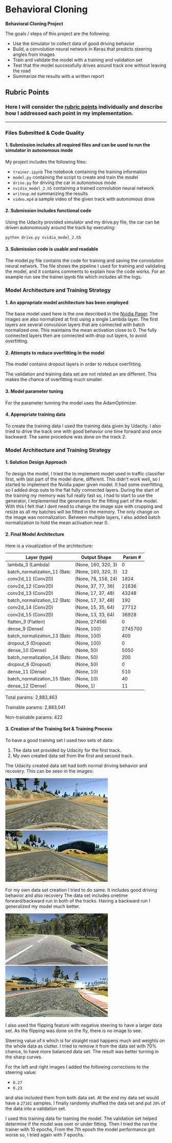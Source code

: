 # **Behavioral Cloning** 

**Behavioral Cloning Project**

The goals / steps of this project are the following:
* Use the simulator to collect data of good driving behavior
* Build, a convolution neural network in Keras that predicts steering angles from images
* Train and validate the model with a training and validation set
* Test that the model successfully drives around track one without leaving the road
* Summarize the results with a written report


[//]: # (Image References)

[image3]: ./examples/normal.gif "Normal Image (Udacity)"
[image4]: ./examples/recovering.gif "Recovery Image (Udacity)"

[image6]: ./examples/normal_me.gif "Normal Image (My Data Set)"
[image5]: ./examples/recovery_me.gif "Recovery Image (My Data Set)"

## Rubric Points
### Here I will consider the [rubric points](https://review.udacity.com/#!/rubrics/432/view) individually and describe how I addressed each point in my implementation.  

---
### Files Submitted & Code Quality

#### 1. Submission includes all required files and can be used to run the simulator in autonomous mode

My project includes the following files:
* `trainer.ipynb` The notebook containing the training information
* `model.py` containing the script to create and train the model
* `drive.py` for driving the car in autonomous mode
* `nvidia_model_2.h5` containing a trained convolution neural network 
* `writeup.md` summarizing the results
* `video.mp4` a sample video of the given track with autonomous drive

#### 2. Submission includes functional code
Using the Udacity provided simulator and my drive.py file, the car can be driven autonomously around the track by executing:

```sh
python drive.py nvidia_model_2.h5
```

#### 3. Submission code is usable and readable

The model.py file contains the code for training and saving the convolution neural network. The file shows the pipeline I used for training and validating the model, and it contains comments to explain how the code works. For an example run see the trainer.ipynb file which includes all the logs.

### Model Architecture and Training Strategy

#### 1. An appropriate model architecture has been employed

The base model used here is the one described in the [Nvidia Paper](https://images.nvidia.com/content/tegra/automotive/images/2016/solutions/pdf/end-to-end-dl-using-px.pdf). The images are also normalized at first using a single Lambda layer. The first layers are several convulsion layers that are connected with batch normalized one. This maintains the mean activation close to 0. The fully connected layers then are connected with drop out layers, to avoid overfitting.

#### 2. Attempts to reduce overfitting in the model

The model contains dropout layers in order to reduce overfitting.

The validation and training data set are not related an are different. This makes the chance of overfitting much smaller.

#### 3. Model parameter tuning

For the parameter tunning the model uses the AdamOptimizer.

#### 4. Appropriate training data

To create the training data I used the training data given by Udacity. I also tried to drive the track one with good behavior one time forward and once backward. The same procedure was done on the track 2.

### Model Architecture and Training Strategy

#### 1. Solution Design Approach

To design the model, I tried the to implement model used in traffic classifier first, with last part of the model done, different. This didn't work well, so I started to implement the Nvidia paper given model. It had some overfitting, so I added drop outs to the flat fully connected layers. During the start of the training my memory was full really fast so, I had to start to use the generator, I implemented the generators for the fitting part of the model. With this I felt that I dont need to change the image size with cropping and resize as all my batches will be fitted in the memory. The only change on the image was normalization. Between multiple layers, I also added batch normalization to hold the mean activation near 0.

#### 2. Final Model Architecture

Here is a visualization of the architecture:

|  Layer (type)               | Output Shape             | Param #  |
|-----------------------------|--------------------------|----------|
|lambda_3 (Lambda)            |(None, 160, 320, 3)       |  0       |                    
|batch_normalization_11 (Batc |(None, 160, 320, 3)       |12        |
|conv2d_11 (Conv2D)           |(None, 78, 158, 24)       |1824      |   
|conv2d_12 (Conv2D)           |(None, 37, 77, 36)        |21636     |     
|conv2d_13 (Conv2D)           |(None, 17, 37, 48)        |43248     |    
|batch_normalization_12 (Batc |(None, 17, 37, 48)        |192       |     
|conv2d_14 (Conv2D)           |(None, 15, 35, 64)        |27712     |    
|conv2d_15 (Conv2D)           |(None, 13, 33, 64)        |36928     |    
|flatten_3 (Flatten)          |(None, 27456)             |0         |  
|dense_9 (Dense)              |(None, 100)               |2745700   |  
|batch_normalization_13 (Batc |(None, 100)               |400       |     
|dropout_5 (Dropout)          |(None, 100)               |0         |     
|dense_10 (Dense)             |(None, 50)                |5050      |    
|batch_normalization_14 (Batc |(None, 50)                |200       |     
|dropout_6 (Dropout)          |(None, 50)                |0         |     
|dense_11 (Dense)             |(None, 10)                |510       |     
|batch_normalization_15 (Batc |(None, 10)                |40        |     
|dense_12 (Dense)             |(None, 1)                 |11        |     


Total params: 2,883,463

Trainable params: 2,883,041

Non-trainable params: 422

#### 3. Creation of the Training Set & Training Process

To have a good training set I used two sets of data:

1. The data set provided by Udacity for the first track.
2. My own created data set from the first and second track.

The Udacity created data set had both normal driving behavior and recovery. This can be seen in the images:

![alt text][image3]
![alt text][image4]

For my own data set creation I tried to do same. It includes good driving behavior and also recovery The data set includes onetime forward/backward run in both of the tracks. Having a backward run I generalized my model much better.

![alt text][image6]
![alt text][image5]

I also used the flipping feature with negative steering to have a larger data set. As the flipping was done on the fly, there is no image to see.
 
Steering value of `0` which is for straight road happens much and weights on the whole data as clutter. I tried to remove it from the data set with 70% chance, to have more balanced data set. The result was better turning in the sharp curves.

For the left and right images I added the following corrections to the steering value:

- `0.27`
- `0.23`

and also included them from both data set. At the end my data set would have a `27101` samples. I finally randomly shuffled the data set and put `20%` of the data into a validation set. 

I used this training data for training the model. The validation set helped determine if the model was over or under fitting. Then I tried the run the trainer with 10 epochs, From the 7th epoch the model performance got worse so, I tried again with 7 epochs.
